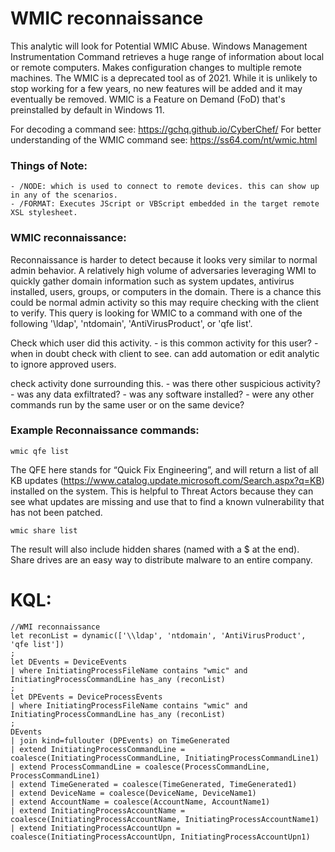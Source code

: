 # WMIC reconnaissance
This analytic will look for Potential WMIC Abuse. Windows Management Instrumentation Command retrieves a huge range of information about local or remote computers. Makes configuration changes to multiple remote machines. The WMIC is a deprecated tool as of 2021. While it is unlikely to stop working for a few years, no new features will be added and it may eventually be removed. WMIC is a Feature on Demand (FoD) that's preinstalled by default in Windows 11. 

For decoding a command see: https://gchq.github.io/CyberChef/
For better understanding of the WMIC command see: https://ss64.com/nt/wmic.html

### Things of Note: 
    - /NODE: which is used to connect to remote devices. this can show up in any of the scenarios. 
    - /FORMAT: Executes JScript or VBScript embedded in the target remote XSL stylesheet.

### WMIC reconnaissance:
Reconnaissance is harder to detect because it looks very similar to normal admin behavior. A relatively high volume of adversaries leveraging WMI to quickly gather domain information such as system updates, antivirus installed, users, groups, or computers in the domain. There is a chance this could be normal admin activity so this may require checking with the client to verify. This query is looking for WMIC to a command with one of the following '\ldap', 'ntdomain', 'AntiVirusProduct', or 'qfe list'.

Check which user did this activity. 
    - is this common activity for this user? 
    - when in doubt check with client to see. can add automation or edit analytic to ignore approved users. 

check activity done surrounding this. 
    - was there other suspicious activity? 
    - was any data exfiltrated?
    - was any software installed? 
    - were any other commands run by the same user or on the same device? 

### Example Reconnaissance commands: 
```wmic qfe list```

The QFE here stands for “Quick Fix Engineering”, and will return a list of all KB updates (https://www.catalog.update.microsoft.com/Search.aspx?q=KB) installed on the system. This is helpful to Threat Actors because they can see what updates are missing and use that to find a known vulnerability that has not been patched. 

```wmic share list```

The result will also include hidden shares (named with a $ at the end). Share drives are an easy way to distribute malware to an entire company.

# KQL:
```kql
//WMI reconnaissance
let reconList = dynamic(['\\ldap', 'ntdomain', 'AntiVirusProduct', 'qfe list'])
;
let DEvents = DeviceEvents
| where InitiatingProcessFileName contains "wmic" and InitiatingProcessCommandLine has_any (reconList)
;
let DPEvents = DeviceProcessEvents
| where InitiatingProcessFileName contains "wmic" and InitiatingProcessCommandLine has_any (reconList)
;
DEvents
| join kind=fullouter (DPEvents) on TimeGenerated
| extend InitiatingProcessCommandLine = coalesce(InitiatingProcessCommandLine, InitiatingProcessCommandLine1)
| extend ProcessCommandLine = coalesce(ProcessCommandLine, ProcessCommandLine1)
| extend TimeGenerated = coalesce(TimeGenerated, TimeGenerated1)
| extend DeviceName = coalesce(DeviceName, DeviceName1)
| extend AccountName = coalesce(AccountName, AccountName1)
| extend InitiatingProcessAccountName = coalesce(InitiatingProcessAccountName, InitiatingProcessAccountName1)
| extend InitiatingProcessAccountUpn = coalesce(InitiatingProcessAccountUpn, InitiatingProcessAccountUpn1)
```
